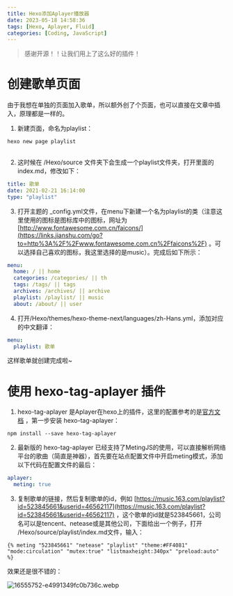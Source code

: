 ```yaml
---
title: Hexo添加Aplayer播放器 
date: 2023-05-18 14:58:36
tags: [Hexo, Aplayer, Fluid]
categories: [Coding, JavaScript]
---
```


> 感谢开源！！让我们用上了这么好的插件！

创建歌单页面
======

由于我想在单独的页面加入歌单，所以额外创了个页面，也可以直接在文章中插入，原理都是一样的。

1.  新建页面，命名为playlist：
    
```bash
hexo new page playlist
    
```
    
2.  这时候在 /Hexo/source 文件夹下会生成一个playlist文件夹，打开里面的index.md，修改如下：
    
```yml
title: 歌单
date: 2021-02-21 16:14:00
type: "playlist"
```
    
3.  打开主题的 \_config.yml文件，在menu下新建一个名为playlist的类（注意这里使用的图标是图标库中的图标，网址为 [http://www.fontawesome.com.cn/faicons/](https://links.jianshu.com/go?to=http%3A%2F%2Fwww.fontawesome.com.cn%2Ffaicons%2F) 。可以选择自己喜欢的图标，我这里选择的是music）。完成后如下所示：
    
```yml
menu:
  home: / || home
  categories: /categories/ || th
  tags: /tags/ || tags
  archives: /archives/ || archive
  playlist: /playlist/ || music
  about: /about/ || user
```
    
4.  打开/Hexo/themes/hexo-theme-next/languages/zh-Hans.yml，添加对应的中文翻译：
```yml
menu:
  playlist: 歌单
```
    
这样歌单就创建完成啦~

使用 hexo-tag-aplayer 插件
======================

1.  hexo-tag-aplayer 是Aplayer在hexo上的插件，这里的配置参考的是[官方文档](https://github.com/MoePlayer/hexo-tag-aplayer/blob/master/docs/README-zh_cn.md) ，第一步安装 hexo-tag-aplayer：
    
```
npm install --save hexo-tag-aplayer
```
    
2.  最新版的 hexo-tag-aplayer 已经支持了MetingJS的使用，可以直接解析网络平台的歌曲（简直是神器），首先要在站点配置文件中开启meting模式，添加以下代码在配置文件的最后：
    
```yml
aplayer:
  meting: true
```
    
3.  复制歌单的链接，然后复制歌单的id，例如 [https://music.163.com/playlist?id=523845661&userid=46562117](https://music.163.com/playlist?id=523845661&userid=46562117) ，这个歌单的id就是523845661，公司名可以是tencent、netease或是其他公司，下面给出一个例子，打开 /Hexo/source/playlist/index.md文件，输入：
    

```
{% meting "523845661" "netease" "playlist" "theme:#FF4081" "mode:circulation" "mutex:true" "listmaxheight:340px" "preload:auto" %}
```

效果还是很不错的：

![16555752-e4991349fc0b736c.webp](https://s2.loli.net/2023/07/13/2RJbU8tyFA45wWd.webp)

